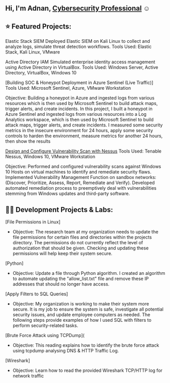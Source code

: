 ## Hi, I'm Adnan, <a href="https://www.linkedin.com/in/adnan-ali-yussuf-59151028b/">Cybersecurity Professional</a> ☺

## ⭐ Featured Projects:

Elastic Stack SIEM 
Deployed Elastic SIEM on Kali Linux to collect and analyze logs, simulate threat detection workflows.
Tools Used: Elastic Stack, Kali Linux, VMware

Active Directory IAM
Simulated enterprise identity access management using Active Directory in VirtualBox.
Tools Used: Windows Server, Active Directory, VirtualBox, Windows 10


[Building SOC & Honeypot Deployment in Azure Sentinel (Live Traffic)]
Tools Used: Microsoft Sentinel, Azure, VMware Workstation

Objective: Building a honeypot in Azure and ingested logs from various resources which is then used by Microsoft Sentinel to build attack maps, trigger alerts, and create incidents.
In this project, I built a honeypot in Azure Sentinel and ingested logs from various resources into a Log Analytics workspace, which is then used by Microsoft Sentinel to build attack maps, trigger alerts, and create incidents. I measured some security metrics in the insecure environment for 24 hours, apply some security controls to harden the environment, measure metrics for another 24 hours, then show the results

[Design and Configure Vulnerability Scan with Nessus](https://tinyurl.com/mvhfratn)
Tools Used: Tenable Nessus, Windows 10, VMware Workstation

Objective: Performed and configured vulnerability scans against Windows 10 Hosts on virtual machines to identify and remediate security flaws. Implemented Vulnerability Management Function on sandbox networks: (Discover, Prioritize, Assess, Report, Remediate and Verify). Developed automated remediation process to preemptively deal with vulnerabilities stemming from Windows updates and third-party software.


## 👨‍💻 Development Projects & Labs:

[File Permissions in Linux]

- Objective: The research team at my organization needs to update the file permissions for certain files and directories within the projects directory. The permissions do not currently reflect the level of authorization that should be given. Checking and updating these permissions will help keep their system secure.

[Python]

- Objective: Update a file through Python algorithm. I created an algorithm to automate updating the "allow_list.txt" file and remove these IP addresses that should no longer have access.

[Apply Filters to SQL Queries]

- Objective: My organization is working to make their system more secure. It is my job to ensure the system is safe, investigate all potential security issues, and update employee computers as needed. The following steps provide examples of how I used SQL with filters to perform security-related tasks.

[Brute Force Attack using TCPDump](
- Objective: This reading explains how to identify the brute force attack using tcpdump analysing DNS & HTTP Traffic Log.

[Wireshark]
- Objective: Learn how to read the provided Wireshark TCP/HTTP log for network traffic 


<!--
**CAdnany/Cadnany** is a ✨ _special_ ✨ repository because its `README.md` (this file) appears on your GitHub profile.


